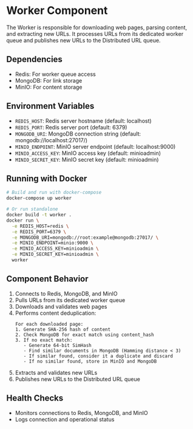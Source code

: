 # Worker Component

The Worker is responsible for downloading web pages, parsing content, and extracting new URLs. It processes URLs from its dedicated worker queue and publishes new URLs to the Distributed URL queue.

## Dependencies
- Redis: For worker queue access
- MongoDB: For link storage
- MinIO: For content storage

## Environment Variables
- `REDIS_HOST`: Redis server hostname (default: localhost)
- `REDIS_PORT`: Redis server port (default: 6379)
- `MONGODB_URI`: MongoDB connection string (default: mongodb://localhost:27017/)
- `MINIO_ENDPOINT`: MinIO server endpoint (default: localhost:9000)
- `MINIO_ACCESS_KEY`: MinIO access key (default: minioadmin)
- `MINIO_SECRET_KEY`: MinIO secret key (default: minioadmin)

## Running with Docker
```bash
# Build and run with docker-compose
docker-compose up worker

# Or run standalone
docker build -t worker .
docker run \
  -e REDIS_HOST=redis \
  -e REDIS_PORT=6379 \
  -e MONGODB_URI=mongodb://root:example@mongodb:27017/ \
  -e MINIO_ENDPOINT=minio:9000 \
  -e MINIO_ACCESS_KEY=minioadmin \
  -e MINIO_SECRET_KEY=minioadmin \
  worker
```

## Component Behavior
1. Connects to Redis, MongoDB, and MinIO
2. Pulls URLs from its dedicated worker queue
3. Downloads and validates web pages
4. Performs content deduplication:
   ```
   For each downloaded page:
   1. Generate SHA-256 hash of content
   2. Check MongoDB for exact match using content_hash
   3. If no exact match:
      - Generate 64-bit SimHash
      - Find similar documents in MongoDB (Hamming distance < 3)
      - If similar found, consider it a duplicate and discard
      - If no similar found, store in MinIO and MongoDB
   ```
5. Extracts and validates new URLs
6. Publishes new URLs to the Distributed URL queue

## Health Checks
- Monitors connections to Redis, MongoDB, and MinIO
- Logs connection and operational status 
